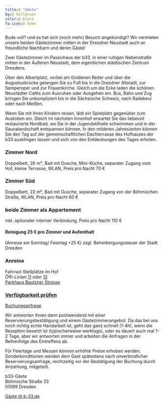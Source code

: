 ```yaml
---
title: "Gäste"
bg: hellgruen
color: black
fa-icon: home
---
```


Bude voll? und es hat sich (noch mehr) Besuch angekündigt? Wir vermieten unsere beiden Gästezimmer mitten in der Dresdner Neustadt auch an freundliche Nachbarn und deren Gäste!

Zwei Gästezimmer im Passivhaus der b33, in einer ruhigen Nebenstraße mitten in der Äußeren Neustadt, dem eigentlichen städtischen Zentrum Dresdens.

Über den Albertplatz, vorbei am Goldenen Reiter und über die Augustusbrücke gelangen Sie zu Fuß bis in die Dresdner Altstadt, zur Semperoper und zur Frauenkirche. Gleich um die Ecke laden die schönen Neustädter Cafés zum Ausruhen oder Ausgehen ein. Bus, Bahn und Zug bringen Sie unkompliziert bis in die Sächsische Schweiz, nach Radebeul oder nach Meißen.

Wenn Sie mit Ihren Kindern reisen, lädt ein Spielplatz gegenüber zum Austoben ein. Gleich im nächsten Innenhof erwartet Sie das liebevoll restaurierte Nordbad, wo Sie in der Jugendstilhalle schwimmen und in der Saunalandschaft entspannen können. In den milderen Jahreszeiten können Sie den Tag auf der gemeinschaftlichen Dachterrasse des Hofhauses der b33 ausklingen lassen und sich von den Entdeckungen des Tages erholen.

### Zimmer Nord

Doppelbett, 26 m², Bad mit Dusche, Mini-Küche, separater Zugang vom Hof, kleine Terrasse, WLAN,
Preis pro Nacht 70 €

### Zimmer Süd

Doppelbett, 22 m², Bad mit Dusche, separater Zugang von der Böhmischen Straße, WLAN,
Preis pro Nacht 60 €

### beide Zimmer als Appartement

inkl. optionaler interner Verbindung,
Preis pro Nacht 110 €

#### Reinigung 25 € pro Zimmer und Aufenthalt

(Anreise am Sonntag/ Feiertag +25 €)
zzgl. Beherbergungssteuer der Stadt Dresden

### Anreise

Fahrrad-Stellplätze im Hof  
Öffi-Linien [11](https://www.google.com/maps/dir/Dresden+Bautzner+Stra%C3%9Fe+%2F+Rothenburger+Stra%C3%9Fe,+01099+Dresden/B%C3%B6hmische+Str.+33,+01099+Dresden/@51.0639259,13.7520638,18z/data=!3m1!4b1!4m14!4m13!1m5!1m1!1s0x4709cf3f39f04825:0x6e92a7d88b4fd2e7!2m2!1d13.7525063!2d51.0629703!1m5!1m1!1s0x4709cfd2e1c582db:0xb3559cae87efdcc8!2m2!1d13.754289!2d51.0647173!3e2?hl=de) oder [13](https://www.google.com/maps/dir/G%C3%B6rlitzer+Stra%C3%9Fe,+01099+Dresden/B%C3%B6hmische+Stra%C3%9Fe+33,+Dresden/@51.065224,13.751101,17z/data=!3m1!4b1!4m14!4m13!1m5!1m1!1s0x4709cf3c1c7d701b:0xbd5b2be9e310dcf2!2m2!1d13.7534931!2d51.0658173!1m5!1m1!1s0x4709cfd2e1c582db:0xb3559cae87efdcc8!2m2!1d13.754289!2d51.0647173!3e2?hl=de)  
[Parkhaus Bautzner Strasse](https://www.google.com/maps/dir/%5BP%5D+Parkhaus+Bautzner+Stra%C3%9Fe,+Bautzner+Str.+29,+01099+Dresden/B%C3%B6hmische+Stra%C3%9Fe+33,+Dresden/@51.0639259,13.7520638,18z/data=!3m1!4b1!4m14!4m13!1m5!1m1!1s0x4709cf38cd2308c5:0xf338d467e47009b!2m2!1d13.7526905!2d51.0630721!1m5!1m1!1s0x4709cfd2e1c582db:0xb3559cae87efdcc8!2m2!1d13.754289!2d51.0647173!3e2?hl=de%3E)

### [Verfügbarkeit prüfen](http://www.b-33.de/gaeste/gaeste_cal.html)

<style>
:root { --mydom: "b-33.de"; }
.at:before { content: "@"; }
.dom:after { content: var(--mydom); }
</style>
<a href="mailto:%67%61%65%73%74%65%40%62%2d%33%33%2e%64%65?subject=%27Zimmer%20Nord%27%20oder%20%27Anfrage%20S%C3%BCdzimmer%27%20oder%20so%20etwas&amp;body=Text%3A%0A-%20welches%20Zimmer%20%28Nord%2FS%C3%BCd%2FAppartement%29%0A-%20gew%C3%BCnschtes%20Ankunftsdatum%0A-%20gew%C3%BCnschtes%20Abfahrtsdatum%0A-%20wie%20viele%20erwachsene%20Personen%20%28wegen%20Berechnung%20Beherbergungssteuer%29%0A-%20wie%20viele%20Kinder%20%28wegen%20Berechnung%20Beherbergungssteuer%29">
    Buchungsanfrage
</a>
  
Wir antworten Ihnen dann postwendend mit einer Reservierungsbestätigung und einem Gästezimmerangebot. Da das bei uns noch richtig echte Handarbeit ist, geht das ganz schnell (1-4h), wenn die Rezeption besetzt ist (typischerweise werktags), oder es dauert auch mal 1-2 Tage, aber wir antworten immer und arbeiten die Anfragen in der Reihenfolge des Eintreffens ab.
  
Für Feiertage und Messen können erhöhte Preise erhoben werden. Sonderkonditionen werden dem Gast spätestens nach unverbindlicher Reservierungsanfrage, rechtzeitig vor der Bestätigung der Buchung durch Anzahlung, mitgeteilt.
  
b33-Gäste  
Böhmische Straße 33  
01099 Dresden  
<style>
:root { --mydom: "b-33.de"; }
.at:before { content: "@"; }
.dom:after { content: var(--mydom); }
</style>
<a href="mailto:%67%61%65%73%74%65%40%62%2d%33%33%2e%64%65">
    Gäste
    <span class="at"></span>
    <span class="dom"></span>
</a>
